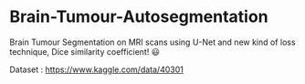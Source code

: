 # Brain-Tumour-Autosegmentation

Brain Tumour Segmentation on MRI scans using U-Net and new kind of loss technique, Dice similarity coefficient! :smiley:

Dataset : https://www.kaggle.com/data/40301
